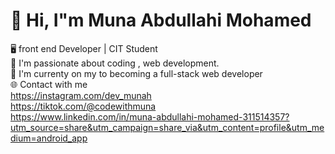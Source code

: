 # 👋 Hi, I"m Muna Abdullahi Mohamed  <br>
🖥️ front end Developer | CIT Student   <br>
🚀 I'm passionate about coding , web development.  <br>
🚀 I'm currenty on my to becoming a full-stack web developer  <br>
🌐 Contact with me <br>
https://instagram.com/dev_munah <br>
https://tiktok.com/@codewithmuna <br>
https://www.linkedin.com/in/muna-abdullahi-mohamed-311514357?utm_source=share&utm_campaign=share_via&utm_content=profile&utm_medium=android_app








